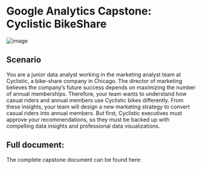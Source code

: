# Google Analytics Capstone: Cyclistic BikeShare
![image](https://github.com/davidquindoza/google-bikeshare-capstone/assets/54706777/e4b8479b-5378-4574-a09d-c3e83a398716)

## Scenario 

You are a junior data analyst working in the marketing analyst team at Cyclistic, a bike-share company in Chicago. The director of marketing believes the company’s future success depends on maximizing the number of annual memberships. Therefore, your team wants to understand how casual riders and annual members use Cyclistic bikes differently. From these insights, your team will design a new marketing strategy to convert casual riders into annual members. But first, Cyclistic executives must approve your recommendations, so they must be backed up with compelling data insights and professional data visualizations.

## Full document: 
The complete capstone document can be found here:
